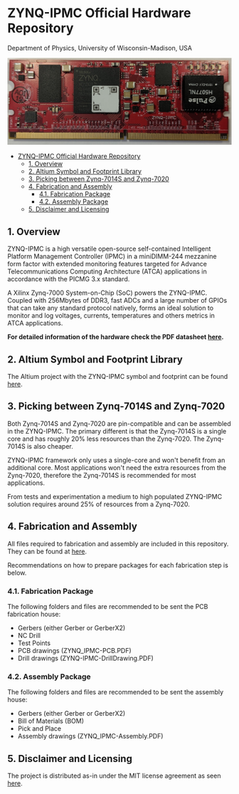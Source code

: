 # ZYNQ-IPMC Official Hardware Repository
Department of Physics, University of Wisconsin-Madison, USA

![](Documents/ZYNQ_IPMC%20revB.png)

<!-- TOC depthFrom:1 depthTo:6 withLinks:1 updateOnSave:1 orderedList:0 -->

- [ZYNQ-IPMC Official Hardware Repository](#zynq-ipmc-official-hardware-repository)
	- [1. Overview](#1-overview)
	- [2. Altium Symbol and Footprint Library](#2-altium-symbol-and-footprint-library)
	- [3. Picking between Zynq-7014S and Zynq-7020](#3-picking-between-zynq-7014s-and-zynq-7020)
	- [4. Fabrication and Assembly](#4-fabrication-and-assembly)
		- [4.1. Fabrication Package](#41-fabrication-package)
		- [4.2. Assembly Package](#42-assembly-package)
	- [5. Disclaimer and Licensing](#5-disclaimer-and-licensing)

<!-- /TOC -->

## 1. Overview
ZYNQ-IPMC is a high versatile open-source self-contained Intelligent Platform
Management Controller (IPMC) in a miniDIMM-244 mezzanine form factor with
extended monitoring features targeted for Advance Telecommunications Computing
Architecture (ATCA) applications in accordance with the PICMG 3.x standard.

A Xilinx Zynq-7000 System-on-Chip (SoC) powers the ZYNQ-IPMC. Coupled with 256Mbytes of DDR3, fast
ADCs and a large number of GPIOs that can take any standard protocol natively,
forms an ideal solution to monitor and log voltages, currents, temperatures and others
metrics in ATCA applications.

**For detailed information of the hardware check the PDF datasheet
[here](Documents/ZYNQ-IPMC%20hw%20datasheet.pdf).**

## 2. Altium Symbol and Footprint Library

The Altium project with the ZYNQ-IPMC symbol and footprint can be found
[here](AltiumLib/).

## 3. Picking between Zynq-7014S and Zynq-7020

Both Zynq-7014S and Zynq-7020 are pin-compatible and can be assembled in the ZYNQ-IPMC.
The primary different is that the Zynq-7014S is a single core and has roughly
20% less resources than the Zynq-7020. The Zynq-7014S is also cheaper.

ZYNQ-IPMC framework only uses a single-core and won't benefit from an additional core.
Most applications won't need the extra resources from the Zynq-7020, therefore
the Zynq-7014S is recommended for most applications.

From tests and experimentation a medium to high populated ZYNQ-IPMC solution requires
around 25% of resources from a Zynq-7020.

## 4. Fabrication and Assembly

All files required to fabrication and assembly are included in this repository.
They can be found at [here](Project%20Outputs%20for%20ZYNQ_IPMC/revB1).

Recommendations on how to prepare packages for each fabrication step is below.

### 4.1. Fabrication Package

The following folders and files are recommended to be sent the PCB fabrication house:
 - Gerbers (either Gerber or GerberX2)
 - NC Drill
 - Test Points
 - PCB drawings (ZYNQ_IPMC-PCB.PDF)
 - Drill drawings (ZYNQ-IPMC-DrillDrawing.PDF)


### 4.2. Assembly Package

The following folders and files are recommended to be sent the assembly house:
 - Gerbers (either Gerber or GerberX2)
 - Bill of Materials (BOM)
 - Pick and Place
 - Assembly drawings (ZYNQ_IPMC-Assembly.PDF)

## 5. Disclaimer and Licensing

The project is distributed as-in under the MIT license agreement as seen [here](LICENSE.md).
